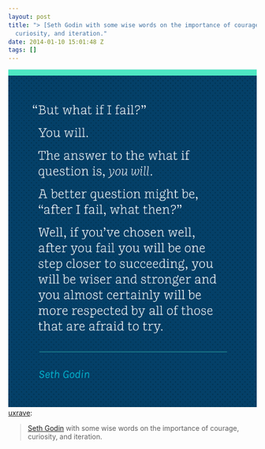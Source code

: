 ```yaml
---
layout: post
title: "> [Seth Godin with some wise words on the importance of courage,
  curiosity, and iteration."
date: 2014-01-10 15:01:48 Z
tags: []
---
```

![](/media/2014/01/72871595783.gif)
[uxrave](http://uxrave.com/post/72784724800/seth-godin-with-some-wise-words-on-the-importance):

> [Seth Godin](http://www.designworklife.com/2014/01/08/wise-words-seth-godin-but-what-if-i-fail/) with some wise words on the importance of courage, curiosity, and iteration.
